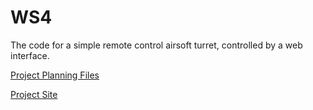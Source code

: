 # WS4
The code for a simple remote control airsoft turret, controlled by a web interface.

[Project Planning Files](https://drive.google.com/drive/folders/1Rk1g2FsdedhJ7a0c5EZKRD06Q4osiMKt?usp=sharing)  

[Project Site](https://jacobwcampbell.github.io/WS4/)